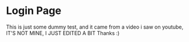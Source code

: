 # Login Page
This is just some dummy test, and it came from a video i saw on youtube, IT'S NOT MINE, I JUST EDITED A BIT
Thanks :)
